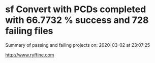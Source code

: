 # sf Convert with PCDs completed with 66.7732 % success and 728 failing files

Summary of passing and failing projects on: 2020-03-02 at 23:07:25

http://www.ryffine.com
